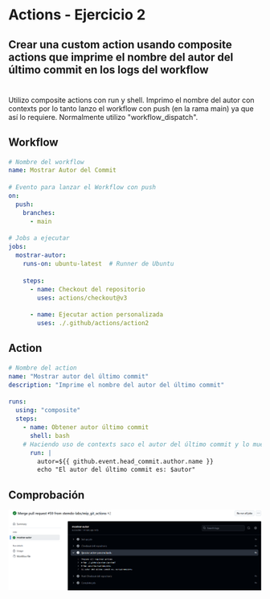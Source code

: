 # Actions - Ejercicio 2

## Crear una custom action usando composite actions que imprime el nombre del autor del último commit en los logs del workflow


#
Utilizo composite actions con run y shell.
Imprimo el nombre del autor con contexts por lo tanto lanzo el workflow con push (en la rama main) ya que así lo requiere. Normalmente utilizo "workflow_dispatch".

## Workflow
```yml
# Nombre del workflow
name: Mostrar Autor del Commit

# Evento para lanzar el Workflow con push 
on:
  push:
    branches:
      - main

# Jobs a ejecutar
jobs:
  mostrar-autor:
    runs-on: ubuntu-latest  # Runner de Ubuntu

    steps:
      - name: Checkout del repositorio
        uses: actions/checkout@v3

      - name: Ejecutar action personalizada
        uses: ./.github/actions/action2
```


## Action 
```yml
# Nombre del action
name: "Mostrar autor del último commit"
description: "Imprime el nombre del autor del último commit"

runs:
  using: "composite"
  steps:
    - name: Obtener autor último commit
      shell: bash
    # Haciendo uso de contexts saco el autor del último commit y lo muestro por pantalla
      run: |
        autor=${{ github.event.head_commit.author.name }}
        echo "El autor del último commit es: $autor"


```

## Comprobación 

<img src="../../auxiliar/ej5.1.png">